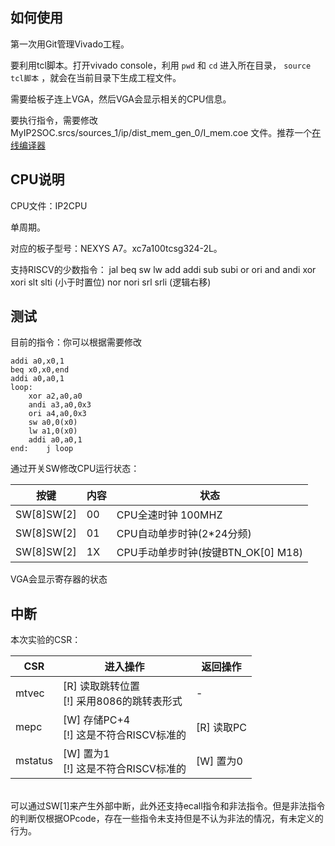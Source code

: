 ## 如何使用

第一次用Git管理Vivado工程。

要利用tcl脚本。打开vivado console，利用 `pwd` 和 `cd` 进入所在目录， `source tcl脚本` ，就会在当前目录下生成工程文件。

需要给板子连上VGA，然后VGA会显示相关的CPU信息。

要执行指令，需要修改 MyIP2SOC.srcs/sources_1/ip/dist_mem_gen_0/I_mem.coe 文件。推荐一个[在线编译器](https://venus.cs61c.org/)

## CPU说明

CPU文件：IP2CPU

单周期。

对应的板子型号：NEXYS A7。xc7a100tcsg324-2L。

支持RISCV的少数指令：
jal beq sw lw 
add addi 
sub subi
or ori
and andi
xor xori
slt slti (小于时置位)
nor nori
srl srli (逻辑右移)

## 测试

目前的指令：你可以根据需要修改

``` 
addi a0,x0,1
beq x0,x0,end
addi a0,a0,1
loop:
	xor a2,a0,a0
	andi a3,a0,0x3
	ori a4,a0,0x3
	sw a0,0(x0)
	lw a1,0(x0)
	addi a0,a0,1
end: 	j loop
```

通过开关SW修改CPU运行状态：

| 按键       | 内容 | 状态                               |
| ---------- | ---- | ---------------------------------- |
| SW[8]SW[2] | 00   | CPU全速时钟 100MHZ                 |
| SW[8]SW[2] | 01   | CPU自动单步时钟(2*24分频)          |
| SW[8]SW[2] | 1X   | CPU手动单步时钟(按键BTN_OK[0] M18) |

VGA会显示寄存器的状态

## 中断

本次实验的CSR：

| CSR   | 进入操作                                    | 返回操作   |
| ----- | ------------------------------------------- | ---------- |
| mtvec | [R] 读取跳转位置<br />[!] 采用8086的跳转表形式 | -          |
| mepc  | [W] 存储PC+4<br />[!] 这是不符合RISCV标准的 | [R] 读取PC |
| mstatus | [W] 置为1 <br />[!] 这是不符合RISCV标准的 | [W] 置为0 |
​	
可以通过SW[1]来产生外部中断，此外还支持ecall指令和非法指令。但是非法指令的判断仅根据OPcode，存在一些指令未支持但是不认为非法的情况，有未定义的行为。